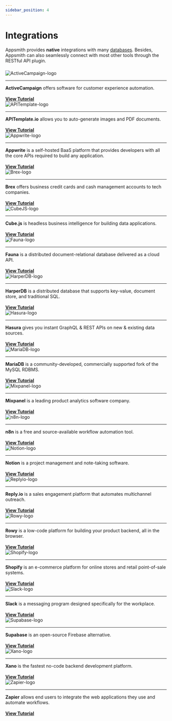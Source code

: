 ```yaml
---
sidebar_position: 4
---
```


# Integrations

Appsmith provides **native** integrations with many [databases](/reference/datasources/). Besides, Appsmith can also seamlessly connect with most other tools through the RESTful API plugin.

###             

<div class="containerGrid">
    <div class="containerColumnSampleApp columnGrid column-one" style={{padding:"20px"}}>
        <div class="containerCol">
            <img class="containerImage" src="/img/activecampaign_logo.jpeg" alt="ActiveCampaign-logo"/>
        </div> <hr/>
        <div class="containerDescription"><strong>ActiveCampaign</strong> offers software for customer experience automation.<br/><br/>  </div>
        <div class="containerTutorialLink"><a href="https://www.appsmith.com/blog/connecting-mixpanel-reply-io-and-activecampaign-using-appsmith-to-engage-with-your-users">
        <strong >View Tutorial </strong></a></div>
    </div>
    <div class="containerColumnSampleApp columnGrid column-two" style={{padding:"20px"}}>
        <div class="containerCol">
            <img class="containerImage" src="/img/apitemplate-logo.png" alt="APITemplate-logo"/>
        </div> <hr/>
        <div class="containerDescription"><strong>APITemplate.io</strong> allows you to auto-generate images and PDF documents.<br/><br/> </div>
         <div class="containerTutorialLink"><a href="https://www.appsmith.com/blog/build-a-tool-to-generate-pdf-files-with-apitemplate-and-n8n"><strong>View Tutorial</strong> </a>
         </div>
    </div>
    <div class="containerColumnSampleApp columnGrid column-three" style={{padding:"20px"}}>
        <div class="containerCol">
            <img class="containerImage" src="/img/appwrite-logo_DGkbk_MxO.png" alt="Appwrite-logo"/>
        </div> <hr/>
        <div class="containerDescription"><strong>Appwrite</strong> is a self-hosted BaaS platform that provides developers with all the  core APIs required to build any application.<br/><br/></div>
         <div class="containerTutorialLink"><a href="https://www.youtube.com/watch?v=uENmCvSusMI"><strong>View Tutorial</strong></a> </div>
    </div>
</div>

<div class="containerGrid">
    <div class="containerColumnSampleApp columnGrid column-one" style={{padding:"20px"}}>
        <div class="containerCol">
            <img class="containerImage" src="/img/brex-logo_CNZYG94J4.png" alt="Brex-logo"/>
        </div> <hr/>
        <div class="containerDescription"><strong>Brex</strong> offers business credit cards and cash management accounts to tech companies.<br/><br/>  </div>
        <div class="containerTutorialLink"><a href="https://www.youtube.com/watch?v=3WSLex6f3yM">
        <strong >View Tutorial </strong></a></div>
    </div>
    <div class="containerColumnSampleApp columnGrid column-two" style={{padding:"20px"}}>
        <div class="containerCol">
            <img class="containerImage" src="/img/cube-logo_S50__hLNq.jpeg" alt="CubeJS-logo"/>
        </div> <hr/>
        <div class="containerDescription"><strong>Cube.js</strong> is headless business intelligence for building data applications. <br/><br/> </div>
         <div class="containerTutorialLink"><a href="https://www.appsmith.com/blog/building-an-appsmith-dashboard-with-cube"><strong>View Tutorial</strong> </a>
         </div>
    </div>
    <div class="containerColumnSampleApp columnGrid column-three" style={{padding:"20px"}}>
        <div class="containerCol">
            <img class="containerImage" src="/img/fauna-logo_jSlqC25LH.jpeg" alt="Fauna-logo"/>
        </div> <hr/>
        <div class="containerDescription"><strong>Fauna</strong> is a distributed document-relational database delivered as a cloud API.<br/><br/></div>
         <div class="containerTutorialLink"><a href="https://www.youtube.com/watch?v=RQraazjdcac"><strong>View Tutorial</strong></a> </div>
    </div>
</div>

<div class="containerGrid">
    <div class="containerColumnSampleApp columnGrid column-one" style={{padding:"20px"}}>
        <div class="containerCol">
            <img class="containerImage" src="/img/HarperDB-Logo_GLE5XlPJ6.png" alt="HarperDB-logo"/>
        </div> <hr/>
        <div class="containerDescription"><strong>HarperDB</strong> is a distributed database that supports key-value, document store, and traditional SQL.<br/><br/>  </div>
        <div class="containerTutorialLink"><a href="https://www.appsmith.com/blog/building-an-inventory-management-tool-using-harperdb">
        <strong >View Tutorial </strong></a></div>
    </div>
    <div class="containerColumnSampleApp columnGrid column-two" style={{padding:"20px"}}>
        <div class="containerCol">
            <img class="containerImage" src="/img/hasura-logo_T6L3JlHSt.png" alt="Hasura-logo"/>
        </div> <hr/>
        <div class="containerDescription"><strong>Hasura</strong> gives you instant GraphQL &#x26; REST APIs on new &#x26; existing data sources. <br/><br/> </div>
         <div class="containerTutorialLink"><a href="https://www.appsmith.com/blog/e-commerce-order-management-dashboard-with-hasura-and-graphql"><strong>View Tutorial</strong> </a>
         </div>
    </div>
    <div class="containerColumnSampleApp columnGrid column-three" style={{padding:"20px"}}>
        <div class="containerCol">
            <img class="containerImage" src="/img/MariaDB-logo_kP1myud8_.png" alt="MariaDB-logo"/>
        </div> <hr/>
        <div class="containerDescription"><strong>MariaDB</strong> is a community-developed, commercially supported fork of the MySQL RDBMS.<br/><br/></div>
         <div class="containerTutorialLink"><a href="https://www.youtube.com/watch?v=2DfCLf5ELN8"><strong>View Tutorial</strong></a> </div>
    </div>
</div>

<div class="containerGrid">
    <div class="containerColumnSampleApp columnGrid column-one" style={{padding:"20px"}}>
        <div class="containerCol">
            <img class="containerImage" src="/img/mixpanel-logo_nLTAstL7N.jpeg" alt="Mixpanel-logo"/>
        </div> <hr/>
        <div class="containerDescription"><strong>Mixpanel</strong> is a leading product analytics software company.<br/><br/>  </div>
        <div class="containerTutorialLink"><a href="https://www.appsmith.com/blog/connecting-mixpanel-reply-io-and-activecampaign-using-appsmith-to-engage-with-your-users">
        <strong >View Tutorial </strong></a></div>
    </div>
    <div class="containerColumnSampleApp columnGrid column-two" style={{padding:"20px"}}>
        <div class="containerCol">
            <img class="containerImage" src="/img/n8n-logo_8BFnDWE3s.png" alt="n8n-logo"/>
        </div> <hr/>
        <div class="containerDescription"><strong>n8n</strong> is a free and source-available workflow automation tool. <br/><br/> </div>
         <div class="containerTutorialLink"><a href="https://www.appsmith.com/blog/building-an-employee-survey-dashboard-with-supabase-and-n8n"><strong>View Tutorial</strong> </a>
         </div>
    </div>
    <div class="containerColumnSampleApp columnGrid column-three" style={{padding:"20px"}}>
        <div class="containerCol">
            <img class="containerImage" src="/img/notion-logo_nw3DY5mWz.png" alt="Notion-logo"/>
        </div> <hr/>
        <div class="containerDescription"><strong>Notion</strong> is a project management and note-taking software.<br/><br/></div>
         <div class="containerTutorialLink"><a href="https://www.appsmith.com/blog/using-the-notion-api-to-build-a-content-management-system"><strong>View Tutorial</strong></a> </div>
    </div>
</div>

<div class="containerGrid">
    <div class="containerColumnSampleApp columnGrid column-one" style={{padding:"20px"}}>
        <div class="containerCol">
            <img class="containerImage" src="/img/replyto-logo_6yaZHFIeU.jpeg" alt="Replyio-logo"/>
        </div> <hr/>
        <div class="containerDescription"><strong>Reply.io</strong> is a sales engagement platform that automates multichannel outreach.<br/><br/>  </div>
        <div class="containerTutorialLink"><a href="https://www.appsmith.com/blog/connecting-mixpanel-reply-io-and-activecampaign-using-appsmith-to-engage-with-your-users">
        <strong >View Tutorial </strong></a></div>
    </div>
    <div class="containerColumnSampleApp columnGrid column-two" style={{padding:"20px"}}>
        <div class="containerCol">
            <img class="containerImage" src="/img/rowy-logo_pkqwXawrdl.png" alt="Rowy-logo"/>
        </div> <hr/>
        <div class="containerDescription"><strong>Rowy</strong> is a low-code platform for building your product backend, all in the browser. <br/><br/> </div>
         <div class="containerTutorialLink"><a href="https://www.youtube.com/watch?v=m-vSQRrar8A"><strong>View Tutorial</strong> </a>
         </div>
    </div>
    <div class="containerColumnSampleApp columnGrid column-three" style={{padding:"20px"}}>
        <div class="containerCol">
            <img class="containerImage" src="/img/shopify-logo_3YbQ78SX7.png" alt="Shopify-logo"/>
        </div> <hr/>
        <div class="containerDescription"><strong>Shopify</strong> is an e-commerce platform for online stores and retail point-of-sale systems.<br/><br/></div>
         <div class="containerTutorialLink"><a href="https://www.appsmith.com/blog/building-a-shopify-admin-panel-a-step-by-step-guide"><strong>View Tutorial</strong></a> </div>
    </div>
</div>

<div class="containerGrid">
    <div class="containerColumnSampleApp columnGrid column-one" style={{padding:"20px"}}>
        <div class="containerCol">
            <img class="containerImage" src="/img/Slack-logo.png" alt="Slack-logo"/>
        </div> <hr/>
        <div class="containerDescription"><strong>Slack</strong> is a messaging program designed specifically for the workplace.<br/><br/>  </div>
        <div class="containerTutorialLink"><a href="https://www.appsmith.com/blog/building-a-daily-standup-application-in-30-minutes">
        <strong >View Tutorial </strong></a></div>
    </div>
    <div class="containerColumnSampleApp columnGrid column-two" style={{padding:"20px"}}>
        <div class="containerCol">
            <img class="containerImage" src="/img/supabase-logo_JCWmwonfL.png" alt="Supabase-logo"/>
        </div> <hr/>
        <div class="containerDescription"><strong>Supabase</strong> is an open-source Firebase alternative. <br/><br/> </div>
         <div class="containerTutorialLink"><a href="https://www.appsmith.com/blog/build-an-equipment-checkout-app-for-the-admin-team-at-your-company"><strong>View Tutorial</strong> </a>
         </div>
    </div>
    <div class="containerColumnSampleApp columnGrid column-three" style={{padding:"20px"}}>
        <div class="containerCol">
            <img class="containerImage" src="/img/xano-logo_nnco8rx_b.png" alt="Xano-logo"/>
        </div> <hr/>
        <div class="containerDescription"><strong>Xano</strong> is the fastest no-code backend development platform.<br/><br/></div>
         <div class="containerTutorialLink"><a href="https://www.appsmith.com/blog/adding-social-authentication"><strong>View Tutorial</strong></a> </div>
    </div>
</div>

<div class="containerGrid">
    <div class="containerColumnSampleApp columnGrid column-one" style={{padding:"20px"}}>
        <div class="containerCol">
            <img class="containerImage" src="/img/zapier-logo_odZ9wZQ3vY.jpeg" alt="Zapier-logo"/>
        </div> <hr/>
        <div class="containerDescription"><strong>Zapier</strong> allows end users to integrate the web applications they use and automate workflows.<br/><br/>  </div>
        <div class="containerTutorialLink"><a href="https://www.appsmith.com/blog/want-to-automate-your-apps-use-zapier-to-connect-specialized-platforms">
        <strong >View Tutorial </strong></a></div>
    </div>
    <div class="columnGrid column-two" style={{padding:"20px"}}>
    </div>
    <div class="columnGrid column-three" style={{padding:"20px"}}>
    </div>
</div>

